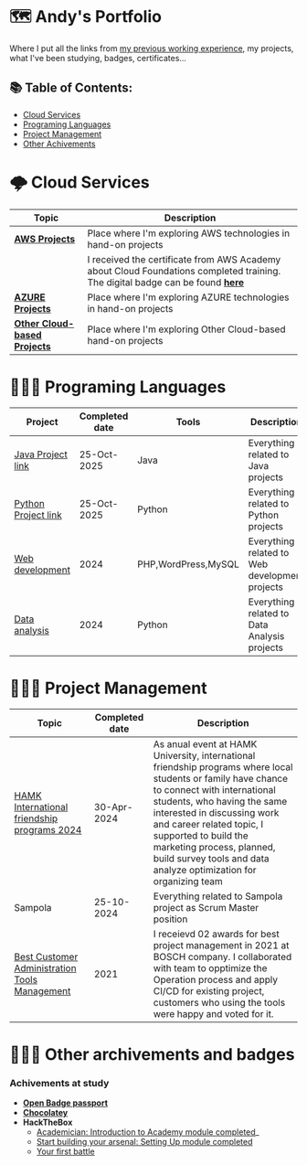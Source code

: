 # 🗺️ Andy's Portfolio 
Where I put all the links from [my previous working experience](https://github.com/andylovecloud/Working-history-and-archivements), my projects, what I've been studying, badges, certificates...

## 📚 Table of Contents:
- [Cloud Services](#%EF%B8%8F-cloud-services)
- [Programing Languages](#-programing-languages)
- [Project Management](#%EF%B8%8F-project-management)
- [Other Achivements](#%EF%B8%8F-other-achivements-badges)

# 🌩️ Cloud Services

| Topic         | Description       |
|---------------|----------------   |
| [**AWS Projects**](https://github.com/andylovecloud/AWS_Cloud_Computing)  | Place where I'm exploring AWS technologies in hand-on projects  |
|  | I received the certificate from AWS Academy about Cloud Foundations completed training. The digital badge can be found [**here**](https://www.credly.com/badges/195b727b-9fef-441f-aa5a-ed1fc72356a6/print)  |
| [**AZURE Projects**](https://github.com/andylovecloud/Azure_Cloud)  | Place where I'm exploring AZURE technologies in hand-on projects  |
| [**Other Cloud-based Projects**](https://github.com/andylovecloud/Cloud-based-projects)  | Place where I'm exploring Other Cloud-based hand-on projects  |


# 👨🏻‍💻 Programing Languages
| Project         | Completed date                                                      | Tools              | Description    |
|-----------------|----------------                                                     |----------------    |----------------|
| [Java Project link](https://github.com/andylovecloud/Java)         | 25-Oct-2025      | Java               | Everything related to  Java projects    |
| [Python Project link](https://github.com/andylovecloud/Python)     | 25-Oct-2025      | Python             | Everything related to  Python projects  |
| [Web development](https://github.com/andylovecloud/WebDevelopment) | 2024             | PHP,WordPress,MySQL| Everything related to Web development projects |
| [Data analysis](https://github.com/andylovecloud/Data_Analysis)|           2024       | Python             | Everything related to Data Analysis projects |


# 🙆🏻‍♂️ Project Management
| Topic      | Completed date  | Description   |
|------------|----------------|----------------|
| [HAMK International friendship programs 2024](https://github.com/andylovecloud/Working-history-and-archivements?tab=readme-ov-file#-accomplishments-1)| 30-Apr-2024  | As anual event at HAMK University, international friendship programs where local students or family have chance to connect with international students, who having the same interested in discussing work and career related topic, I supported to build the marketing process, planned, build survey tools and data analyze optimization for organizing team  |
| Sampola | 25-10-2024  | Everything related to Sampola project as Scrum Master position |
| [Best Customer Administration Tools Management](https://github.com/andylovecloud/Working-history-and-archivements?tab=readme-ov-file#-accomplishments-2) | 2021  | I receievd 02 awards for best project management in 2021 at BOSCH company. I collaborated with team to opptimize the Operation process and apply CI/CD for existing project, customers who using the tools were happy and voted for it. | 

# 💁🏻‍♂️ Other archivements and badges

### Achivements at study
- [**Open Badge passport**](https://openbadgepassport.com/app/profile/218294)
- [**Chocolatey**](https://community.chocolatey.org/profiles/andyhuynh)
- **HackTheBox**
  - [Academician: Introduction to Academy module completed](https://academy.hackthebox.com/achievement/badge/30b81967-806e-11ee-b5a6-bea50ffe6cb4)_
  - [Start building your arsenal: Setting Up module completed](https://academy.hackthebox.com/achievement/badge/e10e84ba-92d7-11ee-bfb6-bea50ffe6cb4)
  - [Your first battle](https://academy.hackthebox.com/achievement/badge/5820c638-9472-11ee-bfb6-bea50ffe6cb4)

 
